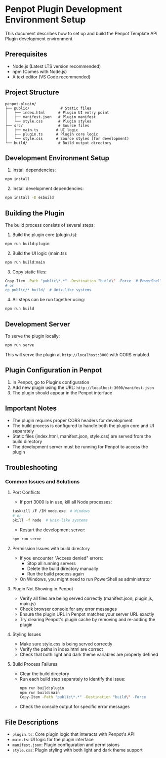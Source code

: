 # Penpot Plugin Development Environment Setup

This document describes how to set up and build the Penpot Template API Plugin development environment.

## Prerequisites

- Node.js (Latest LTS version recommended)
- npm (Comes with Node.js)
- A text editor (VS Code recommended)

## Project Structure

```
penpot-plugin/
├── public/              # Static files
│   ├── index.html      # Plugin UI entry point
│   ├── manifest.json   # Plugin manifest
│   └── style.css       # Plugin styles
├── src/                # Source files
│   ├── main.ts        # UI logic
│   ├── plugin.ts      # Plugin core logic
│   └── style.css      # Source styles (for development)
└── build/              # Build output directory
```

## Development Environment Setup

1. Install dependencies:
```bash
npm install
```

2. Install development dependencies:
```bash
npm install -D esbuild
```

## Building the Plugin

The build process consists of several steps:

1. Build the plugin core (plugin.ts):
```bash
npm run build:plugin
```

2. Build the UI logic (main.ts):
```bash
npm run build:main
```

3. Copy static files:
```bash
Copy-Item -Path "public\*.*" -Destination "build\" -Force  # PowerShell
# or
cp public/* build/  # Unix-like systems
```

4. All steps can be run together using:
```bash
npm run build
```

## Development Server

To serve the plugin locally:

```bash
npm run serve
```

This will serve the plugin at `http://localhost:3000` with CORS enabled.

## Plugin Configuration in Penpot

1. In Penpot, go to Plugins configuration
2. Add new plugin using the URL: `http://localhost:3000/manifest.json`
3. The plugin should appear in the Penpot interface

## Important Notes

- The plugin requires proper CORS headers for development
- The build process is configured to handle both the plugin core and UI separately
- Static files (index.html, manifest.json, style.css) are served from the build directory
- The development server must be running for Penpot to access the plugin

## Troubleshooting

### Common Issues and Solutions

1. Port Conflicts
   - If port 3000 is in use, kill all Node processes:
   ```bash
   taskkill /F /IM node.exe  # Windows
   # or
   pkill -f node  # Unix-like systems
   ```
   - Restart the development server:
   ```bash
   npm run serve
   ```

2. Permission Issues with build directory
   - If you encounter "Access denied" errors:
     * Stop all running servers
     * Delete the build directory manually
     * Run the build process again
   - On Windows, you might need to run PowerShell as administrator

3. Plugin Not Showing in Penpot
   - Verify all files are being served correctly (manifest.json, plugin.js, main.js)
   - Check browser console for any error messages
   - Ensure the plugin URL in Penpot matches your server URL exactly
   - Try clearing Penpot's plugin cache by removing and re-adding the plugin

4. Styling Issues
   - Make sure style.css is being served correctly
   - Verify the paths in index.html are correct
   - Check that both light and dark theme variables are properly defined

5. Build Process Failures
   - Clear the build directory
   - Run each build step separately to identify the issue:
     ```bash
     npm run build:plugin
     npm run build:main
     Copy-Item -Path "public\*.*" -Destination "build\" -Force
     ```
   - Check the console output for specific error messages

## File Descriptions

- `plugin.ts`: Core plugin logic that interacts with Penpot's API
- `main.ts`: UI logic for the plugin interface
- `manifest.json`: Plugin configuration and permissions
- `style.css`: Plugin styling with both light and dark theme support